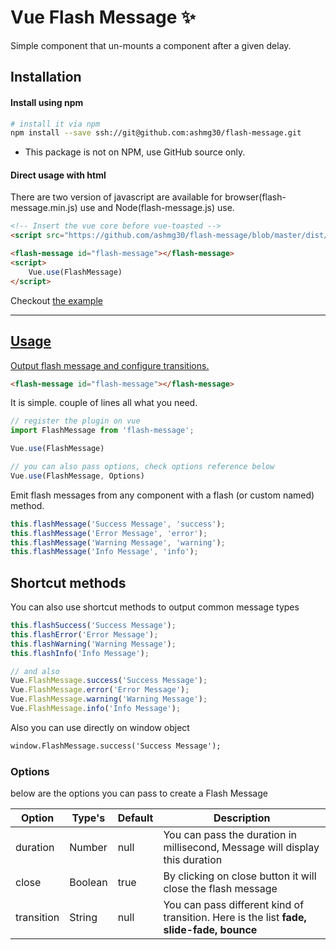 # Vue Flash Message ✨

Simple component that un-mounts a component after a given delay.  
## Installation

#### Install using npm
```bash
# install it via npm
npm install --save ssh://git@github.com:ashmg30/flash-message.git
```
* This package is not on NPM, use GitHub source only.

#### Direct usage with html
There are two version of javascript are available for browser(flash-message.min.js) use and Node(flash-message.js) use.

```html
<!-- Insert the vue core before vue-toasted -->
<script src="https://github.com/ashmg30/flash-message/blob/master/dist/flash-message.js"></script>

<flash-message id="flash-message"></flash-message>
<script>
    Vue.use(FlashMessage)
</script>
```
Checkout <a target="_blank" href="https://github.com/ashmg30/flash-message/tree/master/example"> the example

<hr>

## Usage

Output flash message and configure transitions.
```html
<flash-message id="flash-message"></flash-message>
```

It is simple. couple of lines all what you need.

```javascript
// register the plugin on vue
import FlashMessage from 'flash-message';

Vue.use(FlashMessage)

// you can also pass options, check options reference below
Vue.use(FlashMessage, Options)

```

Emit flash messages from any component with a flash (or custom named) method.
```javascript
this.flashMessage('Success Message', 'success');
this.flashMessage('Error Message', 'error');
this.flashMessage('Warning Message', 'warning');
this.flashMessage('Info Message', 'info');
```

## Shortcut methods
You can also use shortcut methods to output common message types
```javascript
this.flashSuccess('Success Message');
this.flashError('Error Message');
this.flashWarning('Warning Message');
this.flashInfo('Info Message');

```

```javascript
// and also
Vue.FlashMessage.success('Success Message');
Vue.FlashMessage.error('Error Message');
Vue.FlashMessage.warning('Warning Message');
Vue.FlashMessage.info('Info Message');
```

Also you can use directly on window object
```html
window.FlashMessage.success('Success Message');
```

### Options

below are the options you can pass to create a Flash Message

**Option**|**Type's**|**Default**|**Description**
-----|-----|-----|-----
duration|Number|null|You can pass the duration in millisecond, Message will display this duration
close|Boolean|true| By clicking on close button it will close the flash message
transition|String|null| You can pass different kind of transition. Here is the list **fade, slide-fade, bounce**
